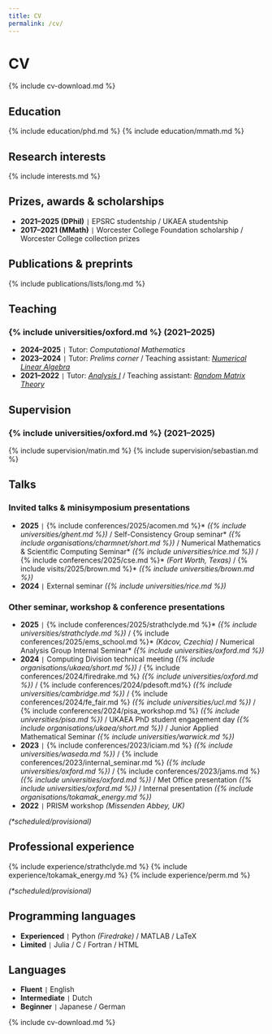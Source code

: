 ```yaml
---
title: CV
permalink: /cv/
---
```


# CV

{% include cv-download.md %}

## Education

{% include education/phd.md %}
{% include education/mmath.md %}

## Research interests

{% include interests.md %}

## Prizes, awards & scholarships

- **2021–2025 (DPhil)** <code>&#124;</code> EPSRC studentship / UKAEA studentship
- **2017–2021 (MMath)** <code>&#124;</code> Worcester College Foundation scholarship / Worcester College collection prizes

## Publications & preprints

{% include publications/lists/long.md %}

## Teaching

### {% include universities/oxford.md %} (2021–2025)

- **2024–2025** <code>&#124;</code> Tutor: *Computational Mathematics*
- **2023–2024** <code>&#124;</code> Tutor: *Prelims corner* / Teaching assistant: [*Numerical Linear Algebra*](https://courses.maths.ox.ac.uk/course/view.php?id=5024)
- **2021–2022** <code>&#124;</code> Tutor: [*Analysis I*](https://courses.maths.ox.ac.uk/course/view.php?id=48) / Teaching assistant: [*Random Matrix Theory*](https://courses.maths.ox.ac.uk/course/view.php?id=160)

## Supervision

### {% include universities/oxford.md %} (2021–2025)

{% include supervision/matin.md %}
{% include supervision/sebastian.md %}

## Talks

### Invited talks & minisymposium presentations

- **2025** <code>&#124;</code> {% include conferences/2025/acomen.md %}\* *({% include universities/ghent.md %})* / Self-Consistency Group seminar\* *({% include organisations/charmnet/short.md %})* / Numerical Mathematics & Scientific Computing Seminar\* *({% include universities/rice.md %})* / {% include conferences/2025/cse.md %}\* *(Fort Worth, Texas)* / {% include visits/2025/brown.md %}\* *({% include universities/brown.md %})*
- **2024** <code>&#124;</code> External seminar *({% include universities/rice.md %})*

### Other seminar, workshop & conference presentations

- **2025** <code>&#124;</code> {% include conferences/2025/strathclyde.md %}\* *({% include universities/strathclyde.md %})* / {% include conferences/2025/ems_school.md %}\* *(Kácov, Czechia)* / Numerical Analysis Group Internal Seminar\* *({% include universities/oxford.md %})*
- **2024** <code>&#124;</code> Computing Division technical meeting *({% include organisations/ukaea/short.md %})* / {% include conferences/2024/firedrake.md %} *({% include universities/oxford.md %})* / {% include conferences/2024/pdesoft.md%} *({% include universities/cambridge.md %})* / {% include conferences/2024/fe_fair.md %} *({% include universities/ucl.md %})* / {% include conferences/2024/pisa_workshop.md %} *({% include universities/pisa.md %})* / UKAEA PhD student engagement day *({% include organisations/ukaea/short.md %})* / Junior Applied Mathematical Seminar *({% include universities/warwick.md %})*
- **2023** <code>&#124;</code> {% include conferences/2023/iciam.md %} *({% include universities/waseda.md %})* / {% include conferences/2023/internal_seminar.md %} *({% include universities/oxford.md %})* / {% include conferences/2023/jams.md %} *({% include universities/oxford.md %})* / Met Office presentation *({% include universities/oxford.md %})* / Internal presentation *({% include organisations/tokamak_energy.md %})*
- **2022** <code>&#124;</code> PRISM workshop *(Missenden Abbey, UK)*

*(\*scheduled/provisional)*

## Professional experience

{% include experience/strathclyde.md %}
{% include experience/tokamak_energy.md %}
{% include experience/perm.md %}

*(\*scheduled/provisional)*

## Programming languages

- **Experienced** <code>&#124;</code> Python *(Firedrake)* / MATLAB / LaTeX
- **Limited** <code>&#124;</code> Julia / C / Fortran / HTML

## Languages

- **Fluent** <code>&#124;</code> English
- **Intermediate** <code>&#124;</code> Dutch
- **Beginner** <code>&#124;</code> Japanese / German

{% include cv-download.md %}

